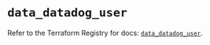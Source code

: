 # `data_datadog_user`

Refer to the Terraform Registry for docs: [`data_datadog_user`](https://registry.terraform.io/providers/datadog/datadog/3.77.0/docs/data-sources/user).
